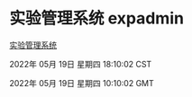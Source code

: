 # 实验管理系统 expadmin
[实验管理系统](http://59.174.27.92:56808/expadmin-782313d2-e1b1-4ea7-932e-3a55e6a1a4d0/)

2022年 05月 19日 星期四 18:10:02 CST

2022年 05月 19日 星期四 10:10:02 GMT
